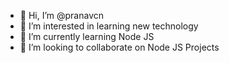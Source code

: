 - 👋 Hi, I’m @pranavcn
- 👀 I’m interested in learning new technology
- 🌱 I’m currently learning Node JS
- 💞️ I’m looking to collaborate on Node JS Projects

<!---
pranavcn/pranavcn is a ✨ special ✨ repository because its `README.md` (this file) appears on your GitHub profile.
You can click the Preview link to take a look at your changes.
--->
